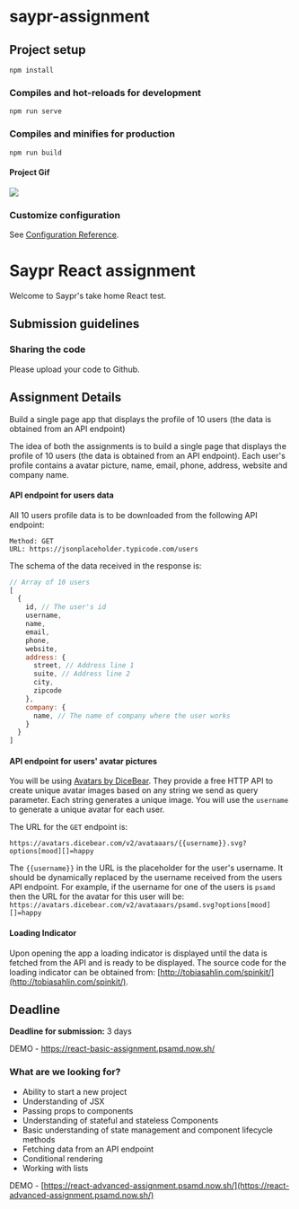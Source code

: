 # saypr-assignment

## Project setup

```
npm install
```

### Compiles and hot-reloads for development

```
npm run serve
```

### Compiles and minifies for production

```
npm run build
```

#### Project Gif

![](https://user-images.githubusercontent.com/57585087/114563414-0f33e580-9c78-11eb-89d8-ccd623b74049.gif)

### Customize configuration

See [Configuration Reference](https://cli.vuejs.org/config/).

# Saypr React assignment

Welcome to Saypr's take home React test.

## Submission guidelines

### Sharing the code

Please upload your code to Github.


## Assignment Details

Build a single page app that displays the profile of 10 users (the data is obtained from an API endpoint)

The idea of both the assignments is to build a single page that displays the profile of 10 users (the data is obtained from an API endpoint). Each user's profile contains a avatar picture, name, email, phone, address, website and company name.

#### API endpoint for users data

All 10 users profile data is to be downloaded from the following API endpoint:
```
Method: GET
URL: https://jsonplaceholder.typicode.com/users
```

The schema of the data received in the response is:
```Javascript
// Array of 10 users
[
  {
    id,	// The user's id
    username,
    name,
    email,
    phone,
    website,
    address: {
	  street, // Address line 1
	  suite, // Address line 2
	  city,
	  zipcode
    },
    company: {
	  name, // The name of company where the user works
    }
  }
]
```

#### API endpoint for users' avatar pictures

You will be using [Avatars by DiceBear](https://avatars.dicebear.com/). They provide a free HTTP API to create unique avatar images based on any string we send as query parameter. Each string generates a unique image. You will use the `username` to generate a unique avatar for each user.

The URL for the `GET`  endpoint is:
```
https://avatars.dicebear.com/v2/avataaars/{{username}}.svg?options[mood][]=happy
```

The `{{username}}` in the URL is the placeholder for the user's username. It should be dynamically replaced by the username received from the users API endpoint. For example, if the username for one of the users is `psamd` then the URL for the avatar for this user will be: `https://avatars.dicebear.com/v2/avataaars/psamd.svg?options[mood][]=happy`

#### Loading Indicator

Upon opening the app a loading indicator is displayed until the data is fetched from the API and is ready to be displayed. The source code for the loading indicator can be obtained from: [http://tobiasahlin.com/spinkit/](http://tobiasahlin.com/spinkit/).

## Deadline

**Deadline for submission:** 3 days

DEMO - https://react-basic-assignment.psamd.now.sh/

### What are we looking for?

- Ability to start a new project
- Understanding of JSX
- Passing props to components
- Understanding of stateful and stateless Components
- Basic understanding of state management and component lifecycle methods
- Fetching data from an API endpoint
- Conditional rendering
- Working with lists

DEMO - [https://react-advanced-assignment.psamd.now.sh/](https://react-advanced-assignment.psamd.now.sh/)
